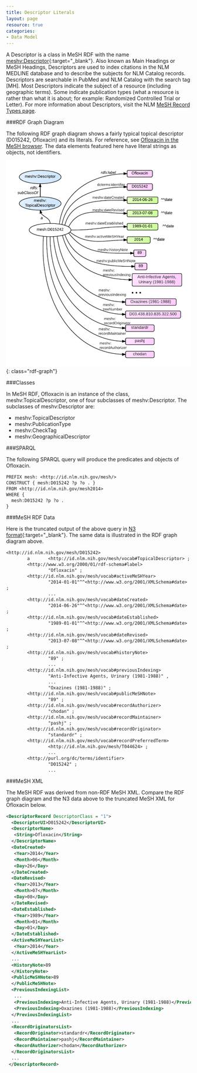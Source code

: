 ```yaml
---
title: Descriptor Literals
layout: page
resource: true
categories:
- Data Model
---
```


A Descriptor is a class in MeSH RDF with the name [meshv:Descriptor](http://id.nlm.nih.gov/mesh/describe?uri=http%3A%2F%2Fid.nlm.nih.gov%2Fmesh%2Fvocab%23Descriptor){:target="_blank"}. Also known as Main Headings or MeSH Headings, Descriptors are used to index citations in the NLM MEDLINE database and to describe the subjects for NLM Catalog records. Descriptors are searchable in PubMed and NLM Catalog with the search tag [MH]. Most Descriptors indicate the subject of a resource (including geographic terms). Some indicate publication types (what a resource is rather than what it is about; for example: Randomized Controlled Trial or Letter). For more information about Descriptors, visit the NLM [MeSH Record Types page](http://www.nlm.nih.gov/mesh/intro_record_types.html).

###RDF Graph Diagram

The following RDF graph diagram shows a fairly typical topical descriptor (D015242, Ofloxacin) and its literals. For reference, see [Ofloxacin in the MeSH browser](https://www.nlm.nih.gov/cgi/mesh/2014/MB_cgi?term=ofloxacin). The data elements featured here have literal strings as objects, not identifiers.

![Descriptor RDF Graph Diagram](images/BasicConversionLiterals.png){: class="rdf-graph"}

###Classes

In MeSH RDF, Ofloxacin is an instance of the class, meshv:TopicalDescriptor, one of four subclasses of meshv:Descriptor. The subclasses of meshv:Descriptor are:

*  meshv:TopicalDescriptor
*  meshv:PublicationType
*  meshv:CheckTag
*  meshv:GeographicalDescriptor

###SPARQL

The following <span class='invoke-sparql'>SPARQL query</span> will produce the predicates and objects of Ofloxacin.


```sparql
PREFIX mesh: <http://id.nlm.nih.gov/mesh/>
CONSTRUCT { mesh:D015242 ?p ?o . }
FROM <http://id.nlm.nih.gov/mesh2014>
WHERE {
  mesh:D015242 ?p ?o .
}
```

###MeSH RDF Data

Here is the truncated output of the above query in [N3 format](http://iddev.nlm.nih.gov/mesh/servlet/query?query=PREFIX%20rdf%3A%20%3Chttp%3A%2F%2Fwww.w3.org%2F1999%2F02%2F22-rdf-syntax-ns%23%3E%0D%0APREFIX%20rdfs%3A%20%3Chttp%3A%2F%2Fwww.w3.org%2F2000%2F01%2Frdf-schema%23%3E%0D%0APREFIX%20owl%3A%20%3Chttp%3A%2F%2Fwww.w3.org%2F2002%2F07%2Fowl%23%3E%0D%0APREFIX%20xsd%3A%20%3Chttp%3A%2F%2Fwww.w3.org%2F2001%2FXMLSchema%23%3E%0D%0APREFIX%20dc%3A%20%3Chttp%3A%2F%2Fpurl.org%2Fdc%2Felements%2F1.1%2F%3E%0D%0APREFIX%20dcterms%3A%20%3Chttp%3A%2F%2Fpurl.org%2Fdc%2Fterms%2F%3E%0D%0APREFIX%20dbpedia2%3A%20%3Chttp%3A%2F%2Fdbpedia.org%2Fproperty%2F%3E%0D%0APREFIX%20dbpedia%3A%20%3Chttp%3A%2F%2Fdbpedia.org%2F%3E%0D%0APREFIX%20foaf%3A%20%3Chttp%3A%2F%2Fxmlns.com%2Ffoaf%2F0.1%2F%3E%0D%0APREFIX%20skos%3A%20%3Chttp%3A%2F%2Fwww.w3.org%2F2004%2F02%2Fskos%2Fcore%23%3E%0D%0APREFIX%20meshv%3A%20%3Chttp%3A%2F%2Fid.nlm.nih.gov%2Fmesh%2Fvocab%23%3E%0D%0APREFIX%20mesh%3A%20%3Chttp%3A%2F%2Fid.nlm.nih.gov%2Fmesh%2F%3E%0D%0A%0D%0ACONSTRUCT%20%7B%20mesh%3AD015242%20%3Fp%20%3Fo%20.%20%7D%0D%0AFROM%20%3Chttp%3A%2F%2Fid.nlm.nih.gov%2Fmesh2014%3E%0D%0AWHERE%20%7B%0D%0A%20%20mesh%3AD015242%20%3Fp%20%3Fo%20.%0D%0A%7D&format=N3){:target="_blank"}. The same data is illustrated in the RDF graph diagram above.


```
<http://id.nlm.nih.gov/mesh/D015242>
        a       <http://id.nlm.nih.gov/mesh/vocab#TopicalDescriptor> ;
        <http://www.w3.org/2000/01/rdf-schema#label>
                "Ofloxacin" ;
        <http://id.nlm.nih.gov/mesh/vocab#activeMeSHYear>
                "2014-01-01"^^<http://www.w3.org/2001/XMLSchema#date> ;
                ...
        <http://id.nlm.nih.gov/mesh/vocab#dateCreated>
                "2014-06-26"^^<http://www.w3.org/2001/XMLSchema#date> ;
        <http://id.nlm.nih.gov/mesh/vocab#dateEstablished>
                "1989-01-01"^^<http://www.w3.org/2001/XMLSchema#date> ;
        <http://id.nlm.nih.gov/mesh/vocab#dateRevised>
                "2013-07-08"^^<http://www.w3.org/2001/XMLSchema#date> ;
        <http://id.nlm.nih.gov/mesh/vocab#historyNote>
                "89" ;
                ...
        <http://id.nlm.nih.gov/mesh/vocab#previousIndexing>
                "Anti-Infective Agents, Urinary (1981-1988)" ,
                ...
                "Oxazines (1981-1988)" ;
        <http://id.nlm.nih.gov/mesh/vocab#publicMeSHNote>
                "89" ;
        <http://id.nlm.nih.gov/mesh/vocab#recordAuthorizer>
                "chodan" ;
        <http://id.nlm.nih.gov/mesh/vocab#recordMaintainer>
                "pashj" ;
        <http://id.nlm.nih.gov/mesh/vocab#recordOriginator>
                "standardr" ;
        <http://id.nlm.nih.gov/mesh/vocab#recordPreferredTerm>
                <http://id.nlm.nih.gov/mesh/T044624> ;
                ...
        <http://purl.org/dc/terms/identifier>
                "D015242" ;
                ...
```

###MeSH XML

The MeSH RDF was derived from non-RDF MeSH XML. Compare the RDF graph diagram and the N3 data above to the truncated MeSH XML for Ofloxacin below.


```xml
<DescriptorRecord DescriptorClass = "1">
  <DescriptorUI>D015242</DescriptorUI>
  <DescriptorName>
   <String>Ofloxacin</String>
  </DescriptorName>
  <DateCreated>
   <Year>2014</Year>
   <Month>06</Month>
   <Day>26</Day>
  </DateCreated>
  <DateRevised>
   <Year>2013</Year>
   <Month>07</Month>
   <Day>08</Day>
  </DateRevised>
  <DateEstablished>
   <Year>1989</Year>
   <Month>01</Month>
   <Day>01</Day>
  </DateEstablished>
  <ActiveMeSHYearList>
   <Year>2014</Year>
  </ActiveMeSHYearList>
  ...
  <HistoryNote>89
  </HistoryNote>
  <PublicMeSHNote>89
  </PublicMeSHNote>
  <PreviousIndexingList>
   ...
   <PreviousIndexing>Anti-Infective Agents, Urinary (1981-1988)</PreviousIndexing>
   <PreviousIndexing>Oxazines (1981-1988)</PreviousIndexing>
  </PreviousIndexingList>
  ...
  <RecordOriginatorsList>
   <RecordOriginator>standardr</RecordOriginator>
   <RecordMaintainer>pashj</RecordMaintainer>
   <RecordAuthorizer>chodan</RecordAuthorizer>
  </RecordOriginatorsList>
  ...
 </DescriptorRecord>
```
